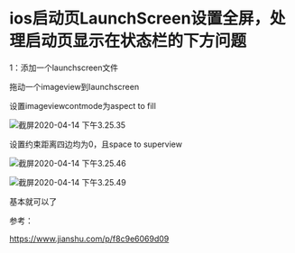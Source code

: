 # ios启动页LaunchScreen设置全屏，处理启动页显示在状态栏的下方问题

1：添加一个launchscreen文件

拖动一个imageview到launchscreen

设置imageviewcontmode为aspect to fill

![截屏2020-04-14 下午3.25.35](ios%E5%90%AF%E5%8A%A8%E9%A1%B5LaunchScreen%E8%AE%BE%E7%BD%AE%E5%85%A8%E5%B1%8F%EF%BC%8C%E5%A4%84%E7%90%86%E5%90%AF%E5%8A%A8%E9%A1%B5%E6%98%BE%E7%A4%BA%E5%9C%A8%E7%8A%B6%E6%80%81%E6%A0%8F%E7%9A%84%E4%B8%8B%E6%96%B9%E9%97%AE%E9%A2%98.assets/%E6%88%AA%E5%B1%8F2020-04-14%20%E4%B8%8B%E5%8D%883.25.35.png)

设置约束距离四边均为0，且space to superview

![截屏2020-04-14 下午3.25.46](ios%E5%90%AF%E5%8A%A8%E9%A1%B5LaunchScreen%E8%AE%BE%E7%BD%AE%E5%85%A8%E5%B1%8F%EF%BC%8C%E5%A4%84%E7%90%86%E5%90%AF%E5%8A%A8%E9%A1%B5%E6%98%BE%E7%A4%BA%E5%9C%A8%E7%8A%B6%E6%80%81%E6%A0%8F%E7%9A%84%E4%B8%8B%E6%96%B9%E9%97%AE%E9%A2%98.assets/%E6%88%AA%E5%B1%8F2020-04-14%20%E4%B8%8B%E5%8D%883.25.46.png)

![截屏2020-04-14 下午3.25.49](ios%E5%90%AF%E5%8A%A8%E9%A1%B5LaunchScreen%E8%AE%BE%E7%BD%AE%E5%85%A8%E5%B1%8F%EF%BC%8C%E5%A4%84%E7%90%86%E5%90%AF%E5%8A%A8%E9%A1%B5%E6%98%BE%E7%A4%BA%E5%9C%A8%E7%8A%B6%E6%80%81%E6%A0%8F%E7%9A%84%E4%B8%8B%E6%96%B9%E9%97%AE%E9%A2%98.assets/%E6%88%AA%E5%B1%8F2020-04-14%20%E4%B8%8B%E5%8D%883.25.49.png)

基本就可以了





参考：

https://www.jianshu.com/p/f8c9e6069d09